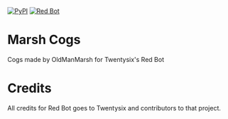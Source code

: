 [![PyPI](https://img.shields.io/badge/Python-3.5-blue.svg)](https://www.python.org/downloads/) 
 [![Red Bot](https://img.shields.io/badge/Discord-Red%20Bot-red.svg)](https://github.com/Twentysix26/Red-DiscordBot)

# Marsh Cogs
Cogs made by OldManMarsh for Twentysix's Red Bot


# Credits
All credits for Red Bot goes to Twentysix and contributors to that project.
